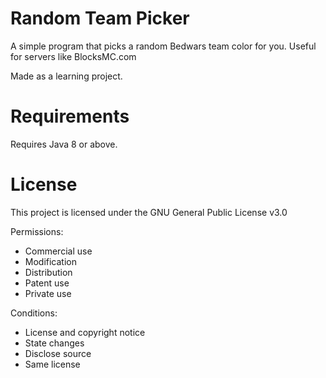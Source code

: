 # Random Team Picker
A simple program that picks a random Bedwars team color for you. Useful for servers like BlocksMC.com

Made as a learning project.

# Requirements
Requires Java 8 or above.

# License
This project is licensed under the GNU General Public License v3.0

Permissions:

- Commercial use
- Modification
- Distribution
- Patent use
- Private use

Conditions:

- License and copyright notice
- State changes
- Disclose source
- Same license
